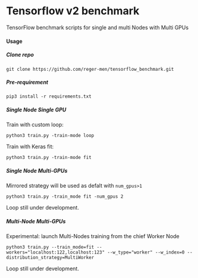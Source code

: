 # Tensorflow v2 benchmark
TensorFlow benchmark scripts for single and multi Nodes with Multi GPUs

#### Usage
##### Clone repo
```git clone https://github.com/reger-men/tensorflow_benchmark.git```

##### Pre-requirement
```pip3 install -r requirements.txt```

##### Single Node Single GPU
Train with custom loop:

```python3 train.py -train-mode loop```

Train with Keras fit:

```python3 train.py -train-mode fit```

##### Single Node Multi-GPUs
Mirrored strategy will be used as defalt with ```num_gpus>1```

```python3 train.py -train_mode fit -num_gpus 2```

Loop still under development.

##### Multi-Node Multi-GPUs
Experimental: launch Multi-Nodes training from the chief Worker Node

```python3 train.py --train_mode=fit --workers="localhost:122,localhost:123" --w_type="worker" --w_index=0 --distribution_strategy=MultiWorker```

Loop still under development.
